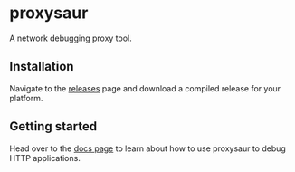 # proxysaur

A network debugging proxy tool.

## Installation

Navigate to the [releases](releases) page and download a compiled release for your platform.

## Getting started

Head over to the [docs page](https://proxysaur.us/) to learn about how to use proxysaur to debug HTTP applications.